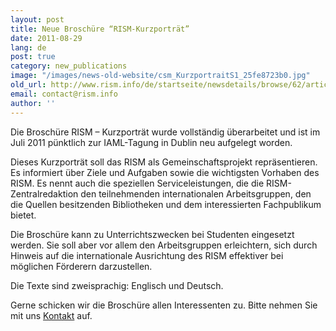 ```yaml
---
layout: post
title: Neue Broschüre “RISM-Kurzporträt”
date: 2011-08-29
lang: de
post: true
category: new_publications
image: "/images/news-old-website/csm_KurzportraitS1_25fe8723b0.jpg"
old_url: http://www.rism.info/de/startseite/newsdetails/browse/62/article/64/new-brochure-rism-an-overview.html
email: contact@rism.info
author: ''
---
```



Die Broschüre RISM – Kurzporträt wurde vollständig überarbeitet und ist im Juli 2011 pünktlich zur IAML-Tagung in Dublin neu aufgelegt worden.

Dieses Kurzporträt soll das RISM als Gemeinschaftsprojekt repräsentieren. Es informiert über Ziele und Aufgaben sowie die wichtigsten Vorhaben des RISM. Es nennt auch die speziellen Serviceleistungen, die die RISM-Zentralredaktion den teilnehmenden internationalen Arbeitsgruppen, den die Quellen besitzenden Bibliotheken und dem interessierten Fachpublikum bietet.

Die Broschüre kann zu Unterrichtszwecken bei Studenten eingesetzt werden. Sie soll aber vor allem den Arbeitsgruppen erleichtern, sich durch Hinweis auf die internationale Ausrichtung des RISM effektiver bei möglichen Förderern darzustellen.

Die Texte sind zweisprachig: Englisch und Deutsch.

Gerne schicken wir die Broschüre allen Interessenten zu. Bitte nehmen Sie mit uns [Kontakt](mailto:contact@rism.info "Öffnet ein Fenster zum Versenden der E-Mail") auf.